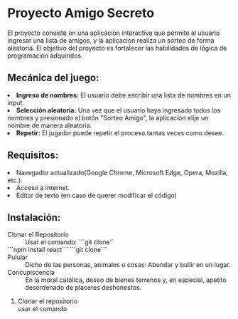 <h1>Proyecto Amigo Secreto</h1>
<p>El proyecto consiste en una aplicación interactiva que permite al usuario ingresar una lista de amigos, y la aplicacion realiza un sorteo de forma aleatoria. El objetivo del proyecto es fortalecer las habilidades de lógica de programación adquiridos.</p>

<h2>Mecánica del juego:</h2>
<li><b>Ingreso de nombres:</b> El usuario debe escribir una lista de nombres en un input.</li>
<li><b>Selección aleatoria:</b> Una vez que el usuario haya ingresado todos los nombres y presionado el botón "Sorteo Amigo", la aplicación elije un nombre de manera aleatoria.</li>
<li><b>Repetir:</b> El jugador puede repetir el proceso tantas veces como desee.</li>

<h2>Requisitos:</h2>
<li>Navegador actualizado(Google Chrome, Microsoft Edge, Opera, Mozilla, etc.).</li>
<li>Acceso a internet.</li>
<li>Editor de texto (en caso de querer modificar el código) </li>

<h2>Instalación:</h2>
<dl>
  <dt>Clonar el Repositorio</dt>
  <dd>Usar el comando: ```git clone``</dd>
  ```npm install react```
  ```git clone```
  <dt>Pulular</dt>
  <dd>Dicho de las personas, animales o cosas: Abundar y bullir en un lugar.</dd>
  <dt>Concupiscencia</dt>
  <dd>En la moral católica, deseo de bienes terrenos y, en especial, apetito desordenado de placeres deshonestos.</dd>
</dl>

<ol start="1"> 
<li>Clonar el repositorio</li> 
  usar el comando 
</ol> 
